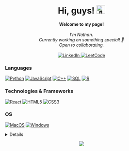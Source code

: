 <h1 align="center">Hi, guys! <img src="https://raw.githubusercontent.com/MartinHeinz/MartinHeinz/master/wave.gif" width="28px" alt="👋"></h1>

<p align="center">
    <b>Welcome to my page!</b><br><br>
    <i>
        I'm Nathan.<br>
        Currently working on something special! 👀<br>
        Open to collaborating.<br>
    </i><br>
    <a href="https://www.linkedin.com/in/nathan-fleet-555897217/">
        <img src="https://img.shields.io/badge/LinkedIn-blue?style=flat-square&logo=linkedin" alt="LinkedIn">
    </a>
    <a href="https://leetcode.com/nfleet/">
        <img src="https://img.shields.io/badge/LeetCode-blue?style=flat-square&logo=LeetCode" alt="LeetCode">
    </a>
</p>

### Languages
[![Python](https://img.shields.io/badge/python-black?style=for-the-badge&logo=python)](https://github.com/nathanfleet)
[![JavaScript](https://img.shields.io/badge/javascript-black?style=for-the-badge&logo=javascript)](https://github.com/nathanfleet)
[![C++](https://img.shields.io/badge/c++-black?style=for-the-badge&logo=cplusplus)](https://github.com/nathanfleet)
[![SQL](https://img.shields.io/badge/sql-black?style=for-the-badge&logo=mysql)](https://github.com/nathanfleet)
[![R](https://img.shields.io/badge/R-black?style=for-the-badge&logo=R)](https://github.com/nathanfleet)

### Technologies & Frameworks
[![React](https://img.shields.io/badge/react-black?style=for-the-badge&logo=react)](https://github.com/nathanfleet)
[![HTML5](https://img.shields.io/badge/html5-black?style=for-the-badge&logo=html5)](https://github.com/nathanfleet)
[![CSS3](https://img.shields.io/badge/css3-black?style=for-the-badge&logo=css3)](https://github.com/nathanfleet)

### OS
[![MacOS](https://img.shields.io/badge/MacOS-black?style=for-the-badge&logo=Apple)](https://github.com/nathanfleet)
[![Windows](https://img.shields.io/badge/Windows-black?style=for-the-badge&logo=Windows)](https://github.com/nathanfleet)


<details>
<p align="center">
  <a href="https://github.com/nathanfleet">
    <img src="http://github-profile-summary-cards.vercel.app/api/cards/profile-details?username=nathanfleet&theme=transparent" />
  </a>
  <a href="https://github.com/nathanfleet">
    <img src="https://github-readme-streak-stats.herokuapp.com/?user=nathanfleet&hide_border=true&card_width=338&theme=transparent" />
  </a>
  <a href="https://github.com/nathanfleet">
    <img src="http://github-profile-summary-cards.vercel.app/api/cards/stats?username=nathanfleet&theme=transparent" />
  </a>
  <a href="https://github.com/nathanfleet">
    <img src="https://github-readme-stats.vercel.app/api/top-langs/?username=nathanfleet&langs_count=10&exclude_repo=&hide=jupyter%20notebook,vim%20script,cmake,makefile,batchfile,emacs%20lisp,css,html&layout=default&card_width=699&hide_border=true&theme=transparent" />
  </a>
</p>
</details>

<p align="center">
  <a href="https://github.com/nathanfleet">
    <img src="https://komarev.com/ghpvc/?username=nathanfleet&color=blue&style=flat)" />
  </a>
</p>
<!--

- 🔭 I’m currently working on ...
- 🌱 I’m currently learning ...
- 👯 I’m looking to collaborate on ...
- 🤔 I’m looking for help with ...
- 💬 Ask me about ...
- 📫 How to reach me: ...
- 😄 Pronouns: ...
- ⚡ Fun fact: ...
-->
